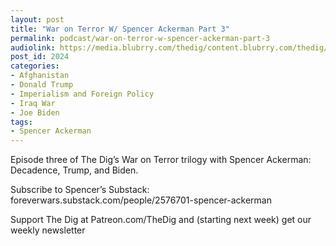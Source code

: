 ```yaml
---
layout: post
title: "War on Terror W/ Spencer Ackerman Part 3"
permalink: podcast/war-on-terror-w-spencer-ackerman-part-3
audiolink: https://media.blubrry.com/thedig/content.blubrry.com/thedig/The_Dig-EP_322-Ackerman.mp3
post_id: 2024
categories: 
- Afghanistan
- Donald Trump
- Imperialism and Foreign Policy
- Iraq War
- Joe Biden
tags: 
- Spencer Ackerman
---
```


Episode three of The Dig’s War on Terror trilogy with Spencer Ackerman: Decadence, Trump, and Biden.

Subscribe to Spencer’s Substack: foreverwars.substack.com/people/2576701-spencer-ackerman

Support The Dig at Patreon.com/TheDig and (starting next week) get our weekly newsletter